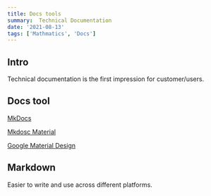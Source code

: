 ```yaml
---
title: Docs tools
summary:  Technical Documentation
date: '2021-08-13'
tags: ['Mathmatics', 'Docs']
---
```


## Intro

Technical documentation is the first impression for customer/users.

## Docs tool

[MkDocs](https://www.mkdocs.org/)

[Mkdosc Material](https://github.com/squidfunk/mkdocs-material)

[Google Material Design](https://material.io/design)

## Markdown

Easier to write and use across different platforms.
